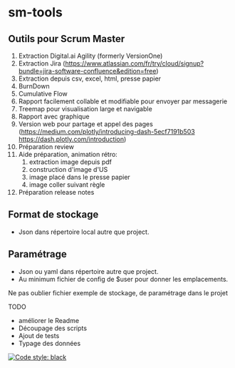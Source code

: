 # sm-tools

## Outils pour Scrum Master

1.  Extraction Digital.ai Agility (formerly VersionOne) 
2.  Extraction Jira (https://www.atlassian.com/fr/try/cloud/signup?bundle=jira-software-confluence&edition=free)
3.  Extraction depuis csv, excel, html, presse papier
4.  BurnDown
5.  Cumulative Flow
6.  Rapport facilement collable et modifiable pour envoyer par messagerie
7.  Treemap pour visualisation large et navigable
8.  Rapport avec graphique
9.  Version web pour partage et appel des pages (https://medium.com/plotly/introducing-dash-5ecf7191b503 https://dash.plotly.com/introduction)
10. Préparation review
11. Aide préparation, animation rétro:
    1.  extraction image depuis pdf
    2.  construction d'image d'US
    3.  image placé dans le presse papier
    4.  image coller suivant règle
12. Préparation release notes

## Format de stockage
-   Json dans répertoire local autre que project.

## Paramétrage
-   Json ou yaml dans répertoire autre que project.
-   Au minimum fichier de config de $user pour donner les emplacements.

Ne pas oublier fichier exemple de stockage, de paramétrage dans le projet

TODO
-   améliorer le Readme
-   Découpage des scripts
-   Ajout de tests
-   Typage des données

 
[![Code style: black](https://img.shields.io/badge/code%20style-black-000000.svg)](https://github.com/psf/black)

